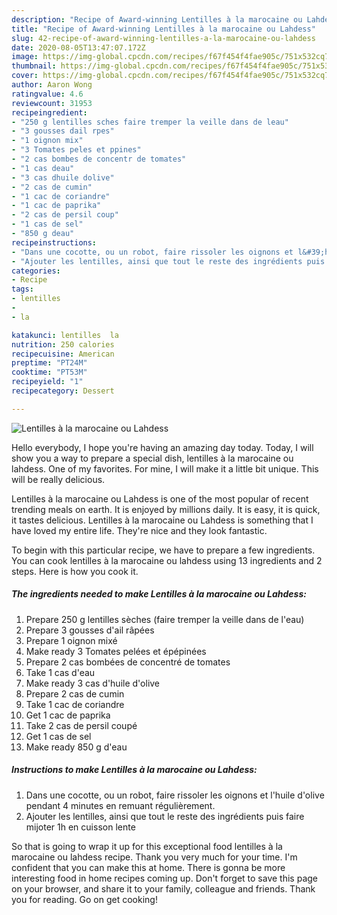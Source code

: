 ```yaml
---
description: "Recipe of Award-winning Lentilles à la marocaine ou Lahdess"
title: "Recipe of Award-winning Lentilles à la marocaine ou Lahdess"
slug: 42-recipe-of-award-winning-lentilles-a-la-marocaine-ou-lahdess
date: 2020-08-05T13:47:07.172Z
image: https://img-global.cpcdn.com/recipes/f67f454f4fae905c/751x532cq70/lentilles-a-la-marocaine-ou-lahdess-photo-principale-de-la-recette.jpg
thumbnail: https://img-global.cpcdn.com/recipes/f67f454f4fae905c/751x532cq70/lentilles-a-la-marocaine-ou-lahdess-photo-principale-de-la-recette.jpg
cover: https://img-global.cpcdn.com/recipes/f67f454f4fae905c/751x532cq70/lentilles-a-la-marocaine-ou-lahdess-photo-principale-de-la-recette.jpg
author: Aaron Wong
ratingvalue: 4.6
reviewcount: 31953
recipeingredient:
- "250 g lentilles sches faire tremper la veille dans de leau"
- "3 gousses dail rpes"
- "1 oignon mix"
- "3 Tomates peles et ppines"
- "2 cas bombes de concentr de tomates"
- "1 cas deau"
- "3 cas dhuile dolive"
- "2 cas de cumin"
- "1 cac de coriandre"
- "1 cac de paprika"
- "2 cas de persil coup"
- "1 cas de sel"
- "850 g deau"
recipeinstructions:
- "Dans une cocotte, ou un robot, faire rissoler les oignons et l&#39;huile d&#39;olive pendant 4 minutes en remuant régulièrement."
- "Ajouter les lentilles, ainsi que tout le reste des ingrédients puis faire mijoter 1h en cuisson lente"
categories:
- Recipe
tags:
- lentilles
- 
- la

katakunci: lentilles  la 
nutrition: 250 calories
recipecuisine: American
preptime: "PT24M"
cooktime: "PT53M"
recipeyield: "1"
recipecategory: Dessert

---
```



![Lentilles à la marocaine ou Lahdess](https://img-global.cpcdn.com/recipes/f67f454f4fae905c/751x532cq70/lentilles-a-la-marocaine-ou-lahdess-photo-principale-de-la-recette.jpg)

Hello everybody, I hope you're having an amazing day today. Today, I will show you a way to prepare a special dish, lentilles à la marocaine ou lahdess. One of my favorites. For mine, I will make it a little bit unique. This will be really delicious.



Lentilles à la marocaine ou Lahdess is one of the most popular of recent trending meals on earth. It is enjoyed by millions daily. It is easy, it is quick, it tastes delicious. Lentilles à la marocaine ou Lahdess is something that I have loved my entire life. They're nice and they look fantastic.


To begin with this particular recipe, we have to prepare a few ingredients. You can cook lentilles à la marocaine ou lahdess using 13 ingredients and 2 steps. Here is how you cook it.

<!--inarticleads1-->

##### The ingredients needed to make Lentilles à la marocaine ou Lahdess:

1. Prepare 250 g lentilles sèches (faire tremper la veille dans de l&#39;eau)
1. Prepare 3 gousses d&#39;ail râpées
1. Prepare 1 oignon mixé
1. Make ready 3 Tomates pelées et épépinées
1. Prepare 2 cas bombées de concentré de tomates
1. Take 1 cas d&#39;eau
1. Make ready 3 cas d&#39;huile d&#39;olive
1. Prepare 2 cas de cumin
1. Take 1 cac de coriandre
1. Get 1 cac de paprika
1. Take 2 cas de persil coupé
1. Get 1 cas de sel
1. Make ready 850 g d&#39;eau




<!--inarticleads2-->

##### Instructions to make Lentilles à la marocaine ou Lahdess:

1. Dans une cocotte, ou un robot, faire rissoler les oignons et l&#39;huile d&#39;olive pendant 4 minutes en remuant régulièrement.
1. Ajouter les lentilles, ainsi que tout le reste des ingrédients puis faire mijoter 1h en cuisson lente




So that is going to wrap it up for this exceptional food lentilles à la marocaine ou lahdess recipe. Thank you very much for your time. I'm confident that you can make this at home. There is gonna be more interesting food in home recipes coming up. Don't forget to save this page on your browser, and share it to your family, colleague and friends. Thank you for reading. Go on get cooking!
